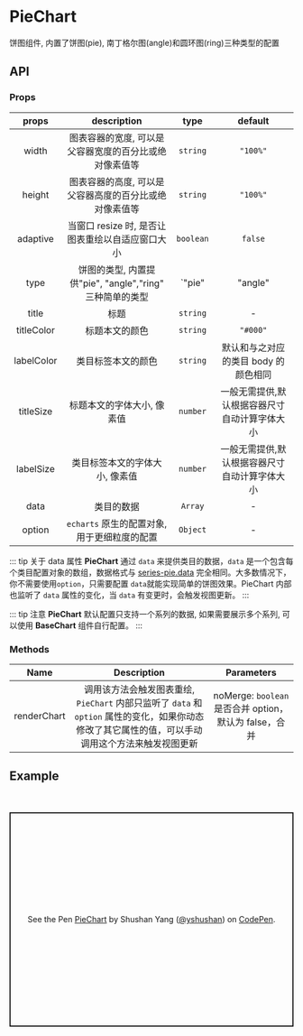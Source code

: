 # PieChart

饼图组件, 内置了饼图(pie), 南丁格尔图(angle)和圆环图(ring)三种类型的配置

## API

### Props

|   props    |                       description                        |            type            |                    default                    |
| :--------: | :------------------------------------------------------: | :------------------------: | :-------------------------------------------: |
|   width    |  图表容器的宽度, 可以是父容器宽度的百分比或绝对像素值等  |          `string`          |                   `"100%"`                    |
|   height   |  图表容器的高度, 可以是父容器高度的百分比或绝对像素值等  |          `string`          |                   `"100%"`                    |
|  adaptive  |     当窗口 resize 时, 是否让图表重绘以自适应窗口大小     |         `boolean`          |                    `false`                    |
|    type    | 饼图的类型, 内置提供"pie", "angle","ring" 三种简单的类型 | `"pie" | "angle" | "ring"` |                    `"pie"`                    |
|   title    |                           标题                           |          `string`          |                       -                       |
| titleColor |                      标题本文的颜色                      |          `string`          |                   `"#000"`                    |
| labelColor |                    类目标签本文的颜色                    |          `string`          |     默认和与之对应的类目 body 的颜色相同      |
| titleSize  |                标题本文的字体大小, 像素值                |          `number`          | 一般无需提供,默认根据容器尺寸自动计算字体大小 |
| labelSize  |              类目标签本文的字体大小, 像素值              |          `number`          | 一般无需提供,默认根据容器尺寸自动计算字体大小 |
|    data    |                        类目的数据                        |          `Array`           |                       -                       |
|   option   |       `echarts` 原生的配置对象, 用于更细粒度的配置       |          `Object`          |                       -                       |

::: tip 关于 data 属性
**PieChart** 通过 `data` 来提供类目的数据，`data` 是一个包含每个类目配置对象的数组，数据格式与 [series-pie.data](https://echarts.apache.org/zh/option.html#series-pie.data) 完全相同。大多数情况下， 你不需要使用`option`，只需要配置 `data`就能实现简单的饼图效果。PieChart 内部也监听了 `data` 属性的变化，当 `data` 有变更时，会触发视图更新。
:::

::: tip 注意
**PieChart** 默认配置只支持一个系列的数据, 如果需要展示多个系列, 可以使用 **BaseChart** 组件自行配置。
:::

### Methods

|    Name     |                                                                    Description                                                                    |                       Parameters                        |
| :---------: | :-----------------------------------------------------------------------------------------------------------------------------------------------: | :-----------------------------------------------------: |
| renderChart | 调用该方法会触发图表重绘, `PieChart` 内部只监听了 `data` 和 `option` 属性的变化，如果你动态修改了其它属性的值，可以手动调用这个方法来触发视图更新 | noMerge: `boolean` 是否合并 option， 默认为 false，合并 |

## Example

<div style="height:20px;"></div>
<p class="codepen" data-height="380" data-theme-id="dark" data-default-tab="js,result" data-user="yshushan" data-slug-hash="LYpdwEe" data-preview="true" style="height: 380px; box-sizing: border-box; display: flex; align-items: center; justify-content: center; border: 2px solid; margin: 1em 0; padding: 1em;" data-pen-title="PieChart">
  <span>See the Pen <a href="https://codepen.io/yshushan/pen/LYpdwEe">
  PieChart</a> by Shushan Yang (<a href="https://codepen.io/yshushan">@yshushan</a>)
  on <a href="https://codepen.io">CodePen</a>.</span>
</p>
<script async src="https://static.codepen.io/assets/embed/ei.js"></script>
